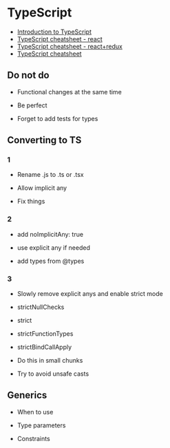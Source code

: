 # TypeScript

- [Introduction to TypeScript](https://www.swyx.io/talks/intro-to-typescript)
- [TypeScript cheatsheet - react](https://github.com/typescript-cheatsheets/react-typescript-cheatsheet)
- [TypeScript cheatsheet - react+redux](https://github.com/piotrwitek/react-redux-typescript-guide)
- [TypeScript cheatsheet](https://github.com/rmolinamir/typescript-cheatsheet)

## Do not do

- Functional changes at the same time

- Be perfect

- Forget to add tests for types

## Converting to TS

### 1

- Rename .js to .ts or .tsx

- Allow implicit any

- Fix things

### 2

- add noImplicitAny: true

- use explicit any if needed

- add types from @types

### 3

- Slowly remove explicit anys and enable strict mode

- strictNullChecks

- strict

- strictFunctionTypes

- strictBindCallApply

- Do this in small chunks

- Try to avoid unsafe casts

## Generics

- When to use

- Type parameters

- Constraints
